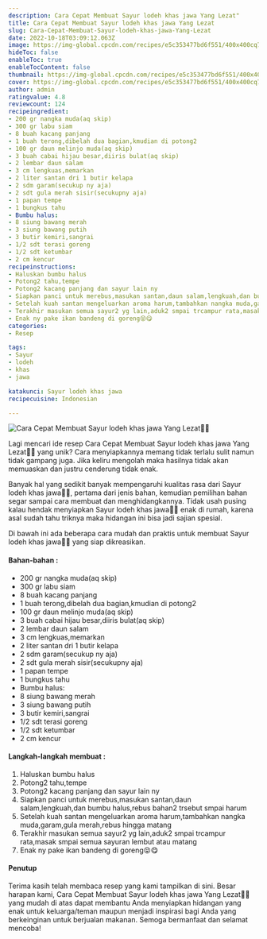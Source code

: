 ```yaml
---
description: Cara Cepat Membuat Sayur lodeh khas jawa Yang Lezat"
title: Cara Cepat Membuat Sayur lodeh khas jawa Yang Lezat
slug: Cara-Cepat-Membuat-Sayur-lodeh-khas-jawa-Yang-Lezat
date: 2022-10-18T03:09:12.063Z
image: https://img-global.cpcdn.com/recipes/e5c353477bd6f551/400x400cq70/photo.jpg
hideToc: false
enableToc: true
enableTocContent: false
thumbnail: https://img-global.cpcdn.com/recipes/e5c353477bd6f551/400x400cq70/photo.jpg
cover: https://img-global.cpcdn.com/recipes/e5c353477bd6f551/400x400cq70/photo.jpg
author: admin
ratingvalue: 4.8
reviewcount: 124
recipeingredient:
- 200 gr nangka muda(aq skip)
- 300 gr labu siam
- 8 buah kacang panjang
- 1 buah terong,dibelah dua bagian,kmudian di potong2
- 100 gr daun melinjo muda(aq skip)
- 3 buah cabai hijau besar,diiris bulat(aq skip)
- 2 lembar daun salam
- 3 cm lengkuas,memarkan
- 2 liter santan dri 1 butir kelapa
- 2 sdm garam(secukup ny aja)
- 2 sdt gula merah sisir(secukupny aja)
- 1 papan tempe
- 1 bungkus tahu
- Bumbu halus:
- 8 siung bawang merah
- 3 siung bawang putih
- 3 butir kemiri,sangrai
- 1/2 sdt terasi goreng
- 1/2 sdt ketumbar
- 2 cm kencur
recipeinstructions:
- Haluskan bumbu halus
- Potong2 tahu,tempe
- Potong2 kacang panjang dan sayur lain ny
- Siapkan panci untuk merebus,masukan santan,daun salam,lengkuah,dan bumbu halus,rebus bahan2 trsebut smpai harum
- Setelah kuah santan mengeluarkan aroma harum,tambahkan nangka muda,garam,gula merah,rebus hingga matang
- Terakhir masukan semua sayur2 yg lain,aduk2 smpai trcampur rata,masak smpai semua sayuran lembut atau matang
- Enak ny pake ikan bandeng di goreng😝😋
categories:
- Resep

tags:
- Sayur
- lodeh
- khas
- jawa

katakunci: Sayur lodeh khas jawa
recipecuisine: Indonesian

---
```


![Cara Cepat Membuat Sayur lodeh khas jawa Yang Lezat👩‍🍳](https://img-global.cpcdn.com/recipes/e5c353477bd6f551/400x400cq70/photo.jpg)

Lagi mencari ide resep Cara Cepat Membuat Sayur lodeh khas jawa Yang Lezat👩‍🍳 yang unik? Cara menyiapkannya memang tidak terlalu sulit namun tidak gampang juga. Jika keliru mengolah maka hasilnya tidak akan memuaskan dan justru cenderung tidak enak.

Banyak hal yang sedikit banyak mempengaruhi kualitas rasa dari Sayur lodeh khas jawa👩‍🍳, pertama dari jenis bahan, kemudian pemilihan bahan segar sampai cara membuat dan menghidangkannya. Tidak usah pusing kalau hendak menyiapkan Sayur lodeh khas jawa👩‍🍳 enak di rumah, karena asal sudah tahu triknya maka hidangan ini bisa jadi sajian spesial.

Di bawah ini ada beberapa cara mudah dan praktis untuk membuat Sayur lodeh khas jawa👩‍🍳 yang siap dikreasikan.

<!--inarticleads1-->

#### Bahan-bahan :

- 200 gr nangka muda(aq skip)
- 300 gr labu siam
- 8 buah kacang panjang
- 1 buah terong,dibelah dua bagian,kmudian di potong2
- 100 gr daun melinjo muda(aq skip)
- 3 buah cabai hijau besar,diiris bulat(aq skip)
- 2 lembar daun salam
- 3 cm lengkuas,memarkan
- 2 liter santan dri 1 butir kelapa
- 2 sdm garam(secukup ny aja)
- 2 sdt gula merah sisir(secukupny aja)
- 1 papan tempe
- 1 bungkus tahu
- Bumbu halus:
- 8 siung bawang merah
- 3 siung bawang putih
- 3 butir kemiri,sangrai
- 1/2 sdt terasi goreng
- 1/2 sdt ketumbar
- 2 cm kencur

<!--inarticleads2-->

#### Langkah-langkah membuat :

1. Haluskan bumbu halus
1. Potong2 tahu,tempe
1. Potong2 kacang panjang dan sayur lain ny
1. Siapkan panci untuk merebus,masukan santan,daun salam,lengkuah,dan bumbu halus,rebus bahan2 trsebut smpai harum
1. Setelah kuah santan mengeluarkan aroma harum,tambahkan nangka muda,garam,gula merah,rebus hingga matang
1. Terakhir masukan semua sayur2 yg lain,aduk2 smpai trcampur rata,masak smpai semua sayuran lembut atau matang
1. Enak ny pake ikan bandeng di goreng😝😋

#### Penutup

Terima kasih telah membaca resep yang kami tampilkan di sini. Besar harapan kami, Cara Cepat Membuat Sayur lodeh khas jawa Yang Lezat👩‍🍳 yang mudah di atas dapat membantu Anda menyiapkan hidangan yang enak untuk keluarga/teman maupun menjadi inspirasi bagi Anda yang berkeinginan untuk berjualan makanan. Semoga bermanfaat dan selamat mencoba!